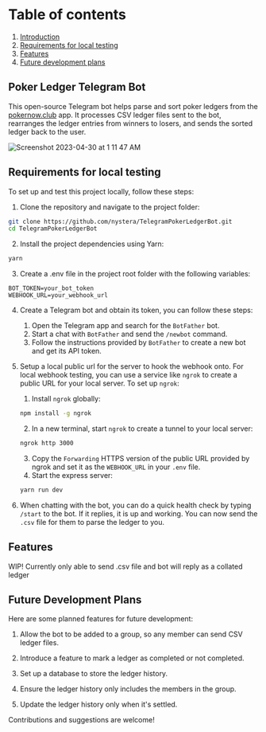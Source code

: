 # Table of contents
1. [Introduction](https://github.com/nystera/TelegramPokerLedgerBot#poker-ledger-telegram-bot)
2. [Requirements for local testing](https://github.com/nystera/TelegramPokerLedgerBot#requirements-for-local-testing)
3. [Features](https://github.com/nystera/TelegramPokerLedgerBot#features) 
4. [Future development plans](https://github.com/nystera/TelegramPokerLedgerBot#future-development-plans)

## Poker Ledger Telegram Bot

This open-source Telegram bot helps parse and sort poker ledgers from the [pokernow.club](https://www.pokernow.club/) app. It processes CSV ledger files sent to the bot, rearranges the ledger entries from winners to losers, and sends the sorted ledger back to the user.

![Screenshot 2023-04-30 at 1 11 47 AM](https://user-images.githubusercontent.com/42372568/235315126-dcbe490e-9d90-4ea7-8f5c-eebb162d1a1f.png)


## Requirements for local testing

To set up and test this project locally, follow these steps:

1. Clone the repository and navigate to the project folder:

```bash
git clone https://github.com/nystera/TelegramPokerLedgerBot.git
cd TelegramPokerLedgerBot

```

2. Install the project dependencies using Yarn:
```bash
yarn
```

3. Create a .env file in the project root folder with the following variables:
```.env
BOT_TOKEN=your_bot_token
WEBHOOK_URL=your_webhook_url
```

4. Create a Telegram bot and obtain its token, you can follow these steps:
    1. Open the Telegram app and search for the `BotFather` bot.
    2. Start a chat with `BotFather` and send the `/newbot` command.
    3. Follow the instructions provided by `BotFather` to create a new bot and get its API token.

5. Setup a local public url for the server to hook the webhook onto.
For local webhook testing, you can use a service like `ngrok` to create a public URL for your local server. To set up `ngrok`:
    1. Install `ngrok` globally:
    ```bash
    npm install -g ngrok
    ```
    2. In a new terminal, start `ngrok` to create a tunnel to your local server:
    ```bash
    ngrok http 3000
    ```
    3. Copy the `Forwarding` HTTPS version of the public URL provided by ngrok and set it as the `WEBHOOK_URL` in your `.env` file.
    4. Start the express server:
    ```bash
    yarn run dev
    ```
6. When chatting with the bot, you can do a quick health check by typing `/start` to the bot.
If it replies, it is up and working. You can now send the `.csv` file for them to parse the ledger to you.

## Features
WIP! Currently only able to send .csv file and bot will reply as a collated ledger

## Future Development Plans

Here are some planned features for future development:

1. Allow the bot to be added to a group, so any member can send CSV ledger files.

2. Introduce a feature to mark a ledger as completed or not completed.

3. Set up a database to store the ledger history.

4. Ensure the ledger history only includes the members in the group.

5. Update the ledger history only when it's settled.

Contributions and suggestions are welcome!
